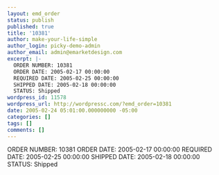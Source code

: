 ```yaml
---
layout: emd_order
status: publish
published: true
title: '10381'
author: make-your-life-simple
author_login: picky-demo-admin
author_email: admin@emarketdesign.com
excerpt: |-
  ORDER NUMBER: 10381
  ORDER DATE: 2005-02-17 00:00:00
  REQUIRED DATE: 2005-02-25 00:00:00
  SHIPPED DATE: 2005-02-18 00:00:00
  STATUS: Shipped
wordpress_id: 11578
wordpress_url: http://wordpressc.com/?emd_order=10381
date: 2005-02-24 05:01:00.000000000 -05:00
categories: []
tags: []
comments: []
---
```

ORDER NUMBER: 10381
ORDER DATE: 2005-02-17 00:00:00
REQUIRED DATE: 2005-02-25 00:00:00
SHIPPED DATE: 2005-02-18 00:00:00
STATUS: Shipped
